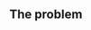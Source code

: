 ## The problem
<!-- 
    Describe the issue you are experiencing here to communicate to the
    maintainers. Tell us what you were trying to do and what happened instead.
-->


